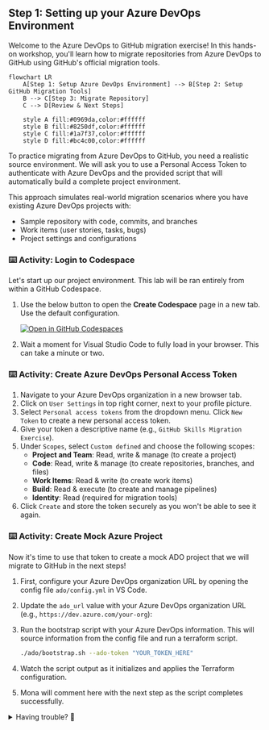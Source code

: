 ## Step 1: Setting up your Azure DevOps Environment

Welcome to the Azure DevOps to GitHub migration exercise! In this hands-on workshop, you'll learn how to migrate repositories from Azure DevOps to GitHub using GitHub's official migration tools.

```mermaid
flowchart LR
    A[Step 1: Setup Azure DevOps Environment] --> B[Step 2: Setup GitHub Migration Tools]
    B --> C[Step 3: Migrate Repository]
    C --> D[Review & Next Steps]

    style A fill:#0969da,color:#ffffff
    style B fill:#8250df,color:#ffffff
    style C fill:#1a7f37,color:#ffffff
    style D fill:#bc4c00,color:#ffffff
```

To practice migrating from Azure DevOps to GitHub, you need a realistic source environment. We will ask you to use a Personal Access Token to authenticate with Azure DevOps and the provided script that will automatically build a complete project environment.

This approach simulates real-world migration scenarios where you have existing Azure DevOps projects with:

- Sample repository with code, commits, and branches
- Work items (user stories, tasks, bugs)
- Project settings and configurations

### ⌨️ Activity: Login to Codespace

Let's start up our project environment. This lab will be ran entirely from within a GitHub Codespace.

1. Use the below button to open the **Create Codespace** page in a new tab. Use the default configuration.

   [![Open in GitHub Codespaces](https://github.com/codespaces/badge.svg)](https://codespaces.new/{{full_repo_name}}?quickstart=1)

1. Wait a moment for Visual Studio Code to fully load in your browser. This can take a minute or two.

### ⌨️ Activity: Create Azure DevOps Personal Access Token

1. Navigate to your Azure DevOps organization in a new browser tab.
1. Click on `User Settings` in top right corner, next to your profile picture.
1. Select `Personal access tokens` from the dropdown menu. Click `New Token` to create a new personal access token.
1. Give your token a descriptive name (e.g., `GitHub Skills Migration Exercise`).
1. Under `Scopes`, select `Custom defined` and choose the following scopes:
   - **Project and Team**: Read, write & manage (to create a project)
   - **Code**: Read, write & manage (to create repositories, branches, and files)
   - **Work Items**: Read & write (to create work items)
   - **Build**: Read & execute (to create and manage pipelines)
   - **Identity**: Read (required for migration tools)
1. Click `Create` and store the token securely as you won't be able to see it again.

### ⌨️ Activity: Create Mock Azure Project

Now it's time to use that token to create a mock ADO project that we will migrate to GitHub in the next steps!

1. First, configure your Azure DevOps organization URL by opening the config file `ado/config.yml` in VS Code.

1. Update the `ado_url` value with your Azure DevOps organization URL (e.g., `https://dev.azure.com/your-org`):

1. Run the bootstrap script with your Azure DevOps information. This will source information from the config file and run a terraform script.

   ```bash
   ./ado/bootstrap.sh --ado-token "YOUR_TOKEN_HERE"
   ```

1. Watch the script output as it initializes and applies the Terraform configuration.
1. Mona will comment here with the next step as the script completes successfully.

<details>
<summary>Having trouble? 🤷</summary><br/>

- Double-check that your token and organization URL are correct
- If you get permission errors, verify your token has the right scopes and run the command again

</details>
